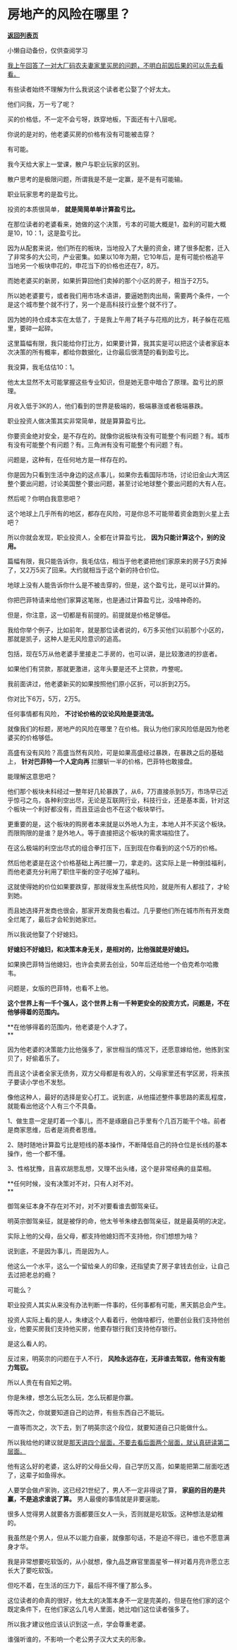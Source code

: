 # 房地产的风险在哪里？

[**返回列表页**](/gzh/记忆承载3)

小懒自动备份，仅供查阅学习

[我上午回答了一对大厂码农夫妻家里买房的问题，不明白前因后果的可以先去看看。](http://mp.weixin.qq.com/s?__biz=MzU0MjYwNDU2Mw==&mid=2247511221&idx=1&sn=9be3d34a56f2ef716e61eac85be4b8f6&chksm=fb1ac0c9cc6d49df875419fe48ea2fef57608f73ea70f5e5b999dfd7a608d34db4688d153c68&scene=21#wechat_redirect)

有些读者始终不理解为什么我说这个读者老公娶了个好太太。  

他们问我，万一亏了呢？

买的价格低，不一定不会亏呀，跌穿地板，下面还有十八层呢。  

你说的是对的，他老婆买房的价格有没有可能被击穿？  

有可能。

我今天给大家上一堂课，散户与职业玩家的区别。  

散户思考的是极限问题，所谓我是不是一定赢，是不是有可能输。  

职业玩家思考的是盈亏比。

投资的本质很简单， **就是简简单单计算盈亏比。**

在那位读者的老婆看来，她做的这个决策，亏本的可能大概是1，盈利的可能大概是10，10：1，这是盈亏比。

因为从配套来说，他们所在的板块，当地投入了大量的资金，建了很多配套，迁入了非常多的大公司，产业密集。如果以10年为期，它10年后，是有可能价格追平当地另一个板块申花的，申花当下的价格也还在7，8万。

而她老婆买的新房，如果折算回他们卖掉的那个小区的房子，相当于2万5。

所以她老婆要亏，或者我们用市场术语讲，要逼她割肉出局，需要两个条件，一个是这个城市整个就不行了，另一个是高科技行业整个就不行了。  

因为她的持仓成本实在太低了，于是我上午用了耗子与花瓶的比方，耗子躲在花瓶里，要碎一起碎。  

这里篇幅有限，我只能给你打比方，如果要计算，我其实是可以把这个读者家庭本次决策的所有概率，都给你数据化，让你最后很清楚的看到盈亏比。  

我没算，我毛估估10：1。  

他太太显然不太可能掌握这些专业知识，但是她无意中暗合了原理。盈亏比的原理。

月收入低于3K的人，他们看到的世界是极端的，极端暴涨或者极端暴跌。  

职业投资人做决策其实非常简单，就是算算盈亏比。  

你要资金绝对安全，是不存在的。就像你说板块有没有可能整个有问题？有。城市有没有可能整个有问题？有。三角洲有没有可能整个有问题？有。

问题是，这种有，在任何地方是一样存在的。  

你是因为只看到生活中身边的这点事儿，如果你去看国际市场，讨论旧金山大湾区整个要出问题，讨论美国整个要出问题，甚至讨论地球整个要出问题的大有人在。  

然后呢？你明白我意思吧？  

这个地球上几乎所有的地区，都存在风险，可是你总不可能带着资金跑到火星上去吧？  

所以你就会发现，职业投资人，全都在计算盈亏比， **因为只能计算这个，别的没用。**  

篇幅有限，我只能告诉你，我毛估估，相当于他老婆把他们家原来的房子5万卖掉了，又2万5买了回来。大约就相当于这个新的持仓价位。  

地球上没有人能告诉你什么是不被击穿的，但是，这个盈亏比，是可以计算的。

你把巴菲特请来给他们家算这笔账，也是通过计算盈亏比，没啥神奇的。

但是，你注意，这一切都是有前提的。前提就是价格足够低。

我给你举个例子，比如前年，就是那位读者说的，6万多买他们以前那个小区的，那就是凯子，这种人是无风险意识的追高。

包括，现在5万从他老婆手里接走二手房的，也可以讲，是比较激进的抄底者。

如果他们有贷款，那就更激进，这年头要是还不上贷款，咋整呢。

我前面讲过，他老婆新买的如果按照他们原小区折，可以折到2万5。

你对比下6万，5万，2万5。

任何事情都有风险， **不讨论价格的议论风险是耍流氓。**  

就像我们的标题，房地产的风险在哪里？在价格。我认为他们家风险低是因为他老婆买的价格够低。

高盛有没有风险？高盛当然有风险，可是如果高盛经过暴跌，在暴跌之后的基础上， **针对巴菲特一个人定向再** 拦腰斩一半的价格，巴菲特也敢接盘。

能理解这意思吧？  

他们那个板块未科经过一整年好几轮暴跌了，从6，7万直接杀到5万，市场早已近乎惊弓之鸟，各种利空出尽，无论是互联网行业，科技行业，还是基本面，针对这个板块一个利好都没有，而且亚运会也不在这个板块举行。

更重要的是，这个板块的购房者本来就是以外地人为主，本地人并不买这个板块。而限购限的是谁？是外地人。等于直接把这个板块的需求端掐住了。

在这么极端的利空出尽式的组合拳打压下，压到现在你看到的这个5万的价格。

然后他老婆是在这个价格基础上再拦腰一刀，拿走的。这实际上是一种倒挂福利，而他老婆充分利用了职住平衡的空子吃掉了福利。  

这就使得她的价位如果要跌穿，那就得发生系统性风险，就是所有人都挂了，才轮到她。

而且她选择开发商也很会，那家开发商我也看过。几乎要他们所在城市所有开发商全烂尾了，最后才会轮到她家烂。

所以我说他娶了个好媳妇。

 **好媳妇不好媳妇，和决策本身无关，是相对的，比他强就是好媳妇。**

如果换巴菲特当他媳妇，也许会卖房去创业，50年后还给他一个伯克希尔哈撒韦。  

问题是，女版的巴菲特，也看不上他。  

 **这个世界上有一千个强人，这个世界上有一千种更安全的投资方式，问题是，不在他够得着的范围内。**

 **在他够得着的范围内，他老婆是个人才了。  
**

因为他老婆的决策能力比他强多了，家世相当的情况下，还愿意嫁给他，他拣到宝贝了，好偷着乐了。

而且这个读者全家无债务，双方父母都是有收入的，父母家里还有学区房，将来孩子要读小学也不发愁。

像他这种人，最好的选择是安心打工。说到底，从他描述整件事思路的紊乱程度，就能看出他这个人有三个不具备。

1、做生意一定是盯着一个事儿，而不是琢磨自己手里有个几百万能干个啥。前者是商家思维，后者是消费者思维。

2、随时随地计算盈亏比是短线的基本操作，不断降低自己的持仓位是长线的基本操作，他一个都不懂。

3、性格犹豫，且喜欢胡思乱想，又理不出头绪，这个是非常经典的韭菜相。

 **任何时候，没有决策对不对，只有人对不对。  
**

御驾亲征本身不存在对不对，对不对要看谁去御驾亲征。

明英宗御驾亲征，就是被俘的命，他太爷爷朱棣去御驾亲征，就是最英明的决定。

实际上他的父母，岳父母，都支持他媳妇而不支持他，你们想想为啥？

说到底，不是因为事儿，而是因为人。  

他这么一个水平，这么一个留给亲人的印象，还指望卖了房子拿钱去创业，让自己去过把老总的瘾？  

可能么？

职业投资人其实从来没有办法判断一件事的，任何事都有可能，黑天鹅总会产生。  

投资人实际上看的是人，朱棣这个人看着行，他做啥都行，他要创业我们支持他创业，他要买房我们支持他买房，他要存银行我们支持他存银行。

是这么看人的。

反过来，明英宗的问题在于人不行， **风险永远存在，无非谁去驾驭，他有没有能力驾驭。**

所以人贵在有自知之明。  

你是朱棣，想怎么玩怎么玩，怎么玩都是你赢。

等而次之，你就要知道自己的边界，有些东西自己不能玩。

一直等而次之，次下去，到了明英宗这个段位，就要知道自己只能做什么。

所以我给他的建议就是[那天讲四个层面，不要去看后面两个层面，就认真研读第二层面。](http://mp.weixin.qq.com/s?__biz=MzkwMzQ1MzczOQ==&mid=2247483875&idx=1&sn=74db4d4bb7f902924fc38f84cf40ea57&chksm=c0974ca7f7e0c5b1a9e80687d4c5bd71d48e57e6f754f6e8a408501d29fe4581f7f3dba9006d&scene=21#wechat_redirect)

他有这么好的老婆，这么好的父母岳父母，自己学历又高，如果能把第二层面吃透了，这辈子如鱼得水。

人要学会做卢家驹，这已经21世纪了，男人不一定非得说了算， **家庭的目的是共赢，不是追求谁说了算。** 男人最傻的事情就是非要逞能。

很多人觉得男人就要各方面都要压女人一头，否则就是吃软饭。这种想法是幼稚的。  

我虽然是个男人，但从不以能力自豪，就像那句话，不是迫不得已，谁也不愿意满身才华。  

我是非常想要吃软饭的，从小就想，像九品芝麻官里面星爷一样对着月亮许愿立志长大了要吃软饭。  

但吃不着，在生活的压力下，最后不得不懂了那么多。  

这位读者的命真的很好，他太太的决策本身不一定是完美的，但是在他们家的这个既定条件下，在他们家这么几号人里面，她比咱们这位读者强多了。

所以我才建议他应该认识到这一点，学会尊重老婆。

谁强听谁的，不影响一个老公男子汉大丈夫的形象。

